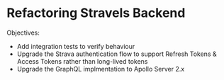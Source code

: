 # Refactoring Stravels Backend

Objectives:

- Add integration tests to verify behaviour
- Upgrade the Strava authentication flow to support Refresh Tokens & Access Tokens
  rather than long-lived tokens
- Upgrade the GraphQL implmentation to Apollo Server 2.x
